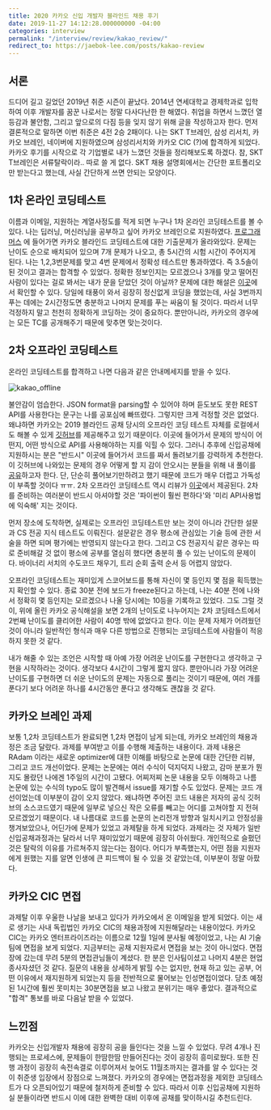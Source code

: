 ```yaml
---
title: 2020 카카오 신입 개발자 블라인드 채용 후기
date: 2019-11-27 14:12:28.000000000 -04:00
categories: interview
permalink: "/interview/review/kakao_review/"
redirect_to: https://jaebok-lee.com/posts/kakao-review
---
```


<script type="text/x-mathjax-config">
MathJax.Hub.Config({
    displayAlign: "left"
});
</script>

## 서론 ##
드디어 길고 길었던 2019년 취준 시즌이 끝났다. 2014년 연세대학교 경제학과로 입학하여 이후 개발자를 꿈꾼 나로서는 정말 다사다난한 한 해였다.
취업을 하면서 느꼈던 열등감과 불안함, 그리고 앞으로의 다짐 등을 잊지 않기 위해 글을 작성하고자 한다.
먼저 결론적으로 말하면 이번 취준은 4전 2승 2패이다. 나는 SKT T브레인, 삼성 리서치, 카카오 브레인, 네이버에 지원하였으며 삼성리서치와 카카오 CIC (?)에 합격하게 되었다.
카카오 후기를 시작으로 각 기업별로 내가 느꼈던 것들을 정리해보도록 하겠다. 
참, SKT T브레인은 서류탈락이라.. 따로 쓸 게 없다. SKT 채용 설명회에서는 간단한 포트폴리오만 받는다고 했는데, 사실 간단하게 쓰면 안되는 모양이다.

## 1차 온라인 코딩테스트 ##
이름과 이메일, 지원하는 계열사정도를 적게 되면 누구나 1차 온라인 코딩테스트를 볼 수 있다. 나는 딥러닝, 머신러닝을 공부하고 싶어 카카오 브레인으로 지원하였다.
[프로그래머스](https://www.welcomekakao.com/learn/challenges?tab=all_challenges) 에 들어가면 카카오 블라인드 코딩테스트에 대한 기출문제가 올라와있다.
문제는 난이도 순으로 배치되어 있으며 7개 문제가 나오고, 총 5시간의 시험 시간이 주어지게 된다.
나는 1,2,3번문제를 맞고 4번 문제에서 정확성 테스트만 통과하였다. 즉 3.5솔이 된 것이고 결과는 합격할 수 있었다.
정확한 정보인지는 모르겠으나 3개를 맞고 떨어진 사람이 있다는 걸로 봐서는 내가 문을 닫았던 것이 아닐까?
문제에 대한 해설은 [이곳](https://tech.kakao.com/2019/10/02/kakao-blind-recruitment-2020-round1/)에서 확인할 수 있다.
당일에 태풍이 와서 굉장히 정신없게 코딩을 했었는데, 사실 3번까지 푸는 데에는 2시간정도면 충분하고 나머지 문제를 푸는 싸움이 될 것이다.
따라서 너무 걱정하지 말고 천천히 정확하게 코딩하는 것이 중요하다. 뿐만아니라, 카카오의 경우에는 모든 TC를 공개해주기 때문에 맞추면 맞는것이다.

## 2차 오프라인 코딩테스트 ##
온라인 코딩테스트를 합격하고 나면 다음과 같은 안내메세지를 받을 수 있다.

![kakao_offline](https://i.imgur.com/5vc6QKD.png)

불안감이 엄습한다. JSON format을 parsing할 수 있어야 하며 듣도보도 못한 REST API를 사용한다는 문구는 나를 공포심에 빠뜨렸다.
그렇지만 크게 걱정할 것은 없었다. 왜냐하면 카카오는 2019 블라인드 공채 당시의 오프라인 코딩 테스트 자체를 로컬에서도 해볼 수 있게 [깃허브](https://github.com/kakao-recruit/2019-blind-2nd-elevator)를 제공해주고 있기 때문이다.
이곳에 들어가서 문제의 방식이 어떤지, 어떤 방식으로 API를 사용해야하는 지를 익힐 수 있다.
그러니 추후에 신입공채에 지원하시는 분은 "반드시" 이곳에 들어가서 코드를 짜서 돌려보기를 강력하게 추천한다.
이 깃허브에 나와있는 문제의 경우 어떻게 할 지 감이 안오시는 분들을 위해 내 풀이를 [공유](https://github.com/zzaebok/kakao-elevator-implementation)하고자 한다. 단, 단순히 풀어보기만하려고 했기 때문에 코드가 매우 더럽고 가독성이 부족할 것이다 ㅠㅠ.
2차 오프라인 코딩테스트 역시 리뷰가 [이곳](https://tech.kakao.com/2019/10/21/kakao-blind-recruitment-2020-round2/)에서 제공된다.
2차를 준비하는 여러분이 반드시 아셔야할 것은 '파이썬이 훨씬 편하다'와 '미리 API사용법에 익숙해' 지는 것이다.

먼저 장소에 도착하면, 실제로는 오프라인 코딩테스트만 보는 것이 아니라 간단한 설문과 CS 전공 지식 테스트도 이뤄진다.
설문같은 경우 평소에 관심있는 기술 등에 관한 서술을 하면 되며 평가에는 반영되지 않는다고 한다.
그리고 CS 전공지식 같은 경우는 따로 준비해갈 것 없이 평소에 공부를 열심히 했다면 충분히 풀 수 있는 난이도의 문제이다.
바이너리 서치의 수도코드 채우기, 트리 순회 출력 순서 등 어렵지 않았다.

오프라인 코딩테스트는 재미있게 스코어보드를 통해 자신이 몇 등인지 몇 점을 획득했는 지 확인할 수 있다.
종료 30분 전에 보드가 freeze된다고 하는데, 나는 40분 전에 나와서 정확히 몇 등인지는 모르겠으나 나올 당시에는 10등을 기록하고 있었다.
그도 그럴 것이, 위에 올린 카카오 공식해설을 보면 2개의 난이도로 나누어지는 2차 코딩테스트에서 2번째 난이도를 클리어한 사람이 40명 밖에 없었다고 한다.
이는 문제 자체가 어려웠던 것이 아니라 일반적인 형식과 매우 다른 방법으로 진행되는 코딩테스트에 사람들이 적응하지 못한 것 같다.

내가 해줄 수 있는 조언은 시작할 때 아예 가장 어려운 난이도를 구현한다고 생각하고 구현을 시작하라는 것이다.
생각보다 4시간이 그렇게 짧지 않다. 뿐만아니라 가장 어려운 난이도를 구현하면 더 쉬운 난이도의 문제는 자동으로 풀리는 것이기 때문에,
여러 개를 푼다기 보다 어려운 하나를 4시간동안 푼다고 생각해도 괜찮을 것 같다.

## 카카오 브레인 과제 ##
보통 1,2차 코딩테스트가 완료되면 1,2차 면접이 남게 되는데, 카카오 브레인의 채용과정은 조금 달랐다.
과제를 부여받고 이를 수행해 제출하는 내용이다.
과제 내용은 RAdam 이라는 새로운 optimizer에 대한 이해를 바탕으로 논문에 대한 간단한 리뷰, 그리고 코드 개선이었다.
문제는 논문에는 여러 수식이 덕지덕지 나왔고, 감마 분포가 뭔지도 몰랐던 나에겐 1주일의 시간이 고됐다.
어찌저찌 논문 내용을 모두 이해하고 나름 논문에 있는 수식의 typo도 많이 발견해서 issue를 재기할 수도 있었다.
문제는 코드 개선이었는데 이부분이 감이 오지 않았다. 왜냐하면 주어진 코드 내용은 저자의 공식 깃허브의 소스코드였기 때문에 
일부로 넣으신 작은 오류를 빼고는 어디를 고쳐야할 지 전혀 모르겠었기 때문이다.
내 나름대로 코드를 논문의 논리전개 방향과 일치시키고 안정성을 챙겨보았으나, 어딘가에 문제가 있었고 과제탈을 하게 되었다.
과제라는 것 자체가 일반 신입공채과정과는 달라서 너무 재미있었기 때문에 굉장히 아쉬웠다.
개인적으로 슬펐던 것은 탈락의 이유를 가르쳐주지 않는다는 점이다. 어디가 부족했는지, 어떤 점을 지원자에게 원했는 지를 알면 인생에 큰
피드백이 될 수 있을 것 같았는데, 이부분이 정말 아팠다.

## 카카오 CIC 면접 ##
과제탈 이후 우울한 나날을 보내고 있다가 카카오에서 온 이메일을 받게 되었다.
이는 새로 생기는 사내 독립법인 카카오 CIC의 채용과정에 지원해달라는 내용이었다.
카카오 CIC는 카카오 엔터프라이즈라는 이름으로 12월 1일에 분사될 예정이었고, 나는 AI 기술팀에 면접을 보게 되었다.
지금부터는 공채 지원자로서 면접을 보는 것이 아니었다.
면접장에 갔는데 무려 5분의 면접관님들이 계셨다. 한 분은 인사팀이셨고 나머지 4분은 현업종사자셨던 것 같다.
질문의 내용을 상세하게 밝힐 수는 없지만, 현재 하고 있는 공부, 어떤 이유에서 재지원하게 되었는지 등을 전반적으로 물어보는 인성면접이었다.
당초 예정된 1시간에 훨씬 못미치는 30분면접을 보고 나왔고 분위기는 매우 좋았다.
결과적으로 "합격" 통보를 바로 다음날 받을 수 있었다.

## 느낀점 ##
카카오는 신입개발자 채용에 굉장히 공을 들인다는 것을 느낄 수 있었다.
무려 4개나 진행되는 프로세스에, 문제들이 한땀한땀 만들어진다는 것이 굉장히 흥미로웠다.
또한 진행 과정이 굉장히 속전속결로 이루어져서 늦어도 11월초까지는 결과를 알 수 있다는 것이 취준생 입장에서 장점으로 느껴졌다.
카카오의 경우에는 면접과정을 제외한 코딩테스트가 다 오픈되어있기 때문에 철저하게 준비할 수 있다.
따라서 이후 신입공채에 지원하실 분들이라면 반드시 이에 대한 완벽한 대비 이후에 공채를 맞이하시길 추천드린다.
